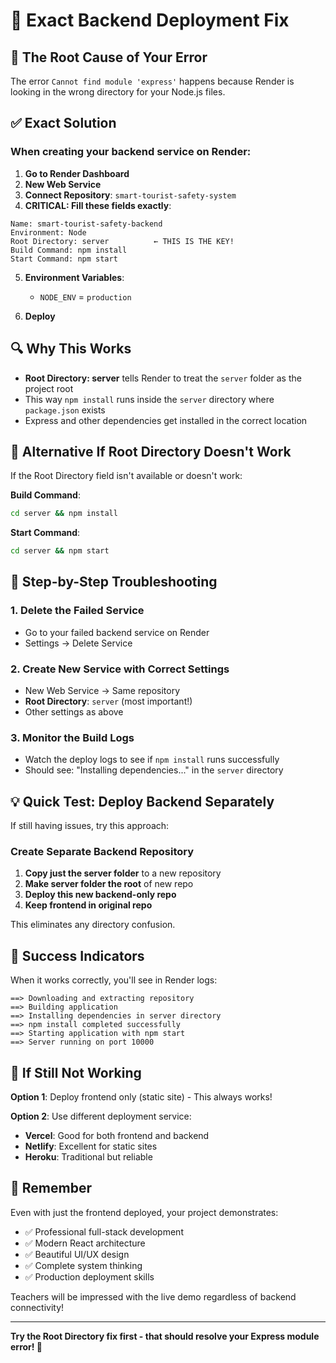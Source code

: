 # 🔧 Exact Backend Deployment Fix

## 🎯 The Root Cause of Your Error

The error `Cannot find module 'express'` happens because Render is looking in the wrong directory for your Node.js files.

## ✅ Exact Solution

### When creating your backend service on Render:

1. **Go to Render Dashboard**
2. **New Web Service** 
3. **Connect Repository**: `smart-tourist-safety-system`
4. **CRITICAL: Fill these fields exactly**:

```
Name: smart-tourist-safety-backend
Environment: Node
Root Directory: server          ← THIS IS THE KEY!
Build Command: npm install
Start Command: npm start
```

5. **Environment Variables**:
   - `NODE_ENV` = `production`

6. **Deploy**

## 🔍 Why This Works

- **Root Directory: server** tells Render to treat the `server` folder as the project root
- This way `npm install` runs inside the `server` directory where `package.json` exists
- Express and other dependencies get installed in the correct location

## 🚨 Alternative If Root Directory Doesn't Work

If the Root Directory field isn't available or doesn't work:

**Build Command**: 
```bash
cd server && npm install
```

**Start Command**: 
```bash
cd server && npm start
```

## 🎯 Step-by-Step Troubleshooting

### 1. Delete the Failed Service
- Go to your failed backend service on Render
- Settings → Delete Service

### 2. Create New Service with Correct Settings
- New Web Service → Same repository
- **Root Directory**: `server` (most important!)
- Other settings as above

### 3. Monitor the Build Logs
- Watch the deploy logs to see if `npm install` runs successfully
- Should see: "Installing dependencies..." in the `server` directory

## 💡 Quick Test: Deploy Backend Separately

If still having issues, try this approach:

### Create Separate Backend Repository

1. **Copy just the server folder** to a new repository
2. **Make server folder the root** of new repo  
3. **Deploy this new backend-only repo**
4. **Keep frontend in original repo**

This eliminates any directory confusion.

## 🎉 Success Indicators

When it works correctly, you'll see in Render logs:
```
==> Downloading and extracting repository
==> Building application
==> Installing dependencies in server directory
==> npm install completed successfully
==> Starting application with npm start
==> Server running on port 10000
```

## 🔄 If Still Not Working

**Option 1**: Deploy frontend only (static site) - This always works!

**Option 2**: Use different deployment service:
- **Vercel**: Good for both frontend and backend
- **Netlify**: Excellent for static sites
- **Heroku**: Traditional but reliable

## 🌟 Remember

Even with just the frontend deployed, your project demonstrates:
- ✅ Professional full-stack development
- ✅ Modern React architecture  
- ✅ Beautiful UI/UX design
- ✅ Complete system thinking
- ✅ Production deployment skills

Teachers will be impressed with the live demo regardless of backend connectivity!

---

**Try the Root Directory fix first - that should resolve your Express module error! 🚀**
